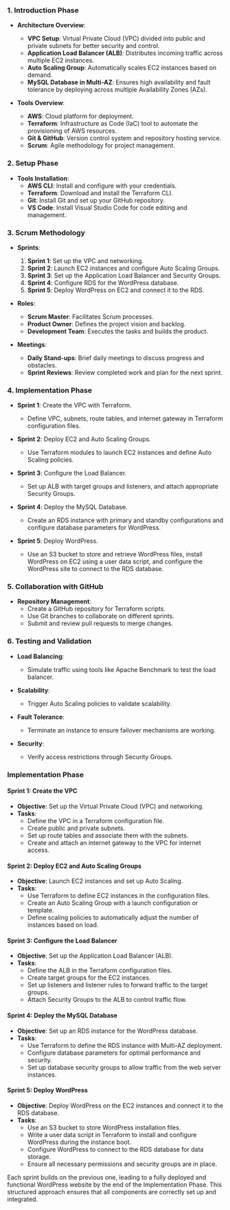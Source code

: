 ### 1. Introduction Phase
- **Architecture Overview**:
  - **VPC Setup**: Virtual Private Cloud (VPC) divided into public and private subnets for better security and control.
  - **Application Load Balancer (ALB)**: Distributes incoming traffic across multiple EC2 instances.
  - **Auto Scaling Group**: Automatically scales EC2 instances based on demand.
  - **MySQL Database in Multi-AZ**: Ensures high availability and fault tolerance by deploying across multiple Availability Zones (AZs).

- **Tools Overview**:
  - **AWS**: Cloud platform for deployment.
  - **Terraform**: Infrastructure as Code (IaC) tool to automate the provisioning of AWS resources.
  - **Git & GitHub**: Version control system and repository hosting service.
  - **Scrum**: Agile methodology for project management.

### 2. Setup Phase
- **Tools Installation**:
  - **AWS CLI**: Install and configure with your credentials.
  - **Terraform**: Download and install the Terraform CLI.
  - **Git**: Install Git and set up your GitHub repository.
  - **VS Code**: Install Visual Studio Code for code editing and management.

### 3. Scrum Methodology
- **Sprints**:
  1. **Sprint 1**: Set up the VPC and networking.
  2. **Sprint 2**: Launch EC2 instances and configure Auto Scaling Groups.
  3. **Sprint 3**: Set up the Application Load Balancer and Security Groups.
  4. **Sprint 4**: Configure RDS for the WordPress database.
  5. **Sprint 5**: Deploy WordPress on EC2 and connect it to the RDS.

- **Roles**:
  - **Scrum Master**: Facilitates Scrum processes.
  - **Product Owner**: Defines the project vision and backlog.
  - **Development Team**: Executes the tasks and builds the product.

- **Meetings**:
  - **Daily Stand-ups**: Brief daily meetings to discuss progress and obstacles.
  - **Sprint Reviews**: Review completed work and plan for the next sprint.

### 4. Implementation Phase
- **Sprint 1**: Create the VPC with Terraform.
  - Define VPC, subnets, route tables, and internet gateway in Terraform configuration files.

- **Sprint 2**: Deploy EC2 and Auto Scaling Groups.
  - Use Terraform modules to launch EC2 instances and define Auto Scaling policies.

- **Sprint 3**: Configure the Load Balancer.
  - Set up ALB with target groups and listeners, and attach appropriate Security Groups.

- **Sprint 4**: Deploy the MySQL Database.
  - Create an RDS instance with primary and standby configurations and configure database parameters for WordPress.

- **Sprint 5**: Deploy WordPress.
  - Use an S3 bucket to store and retrieve WordPress files, install WordPress on EC2 using a user data script, and configure the WordPress site to connect to the RDS database.

### 5. Collaboration with GitHub
- **Repository Management**:
  - Create a GitHub repository for Terraform scripts.
  - Use Git branches to collaborate on different sprints.
  - Submit and review pull requests to merge changes.

### 6. Testing and Validation
- **Load Balancing**:
  - Simulate traffic using tools like Apache Benchmark to test the load balancer.
  
- **Scalability**:
  - Trigger Auto Scaling policies to validate scalability.

- **Fault Tolerance**:
  - Terminate an instance to ensure failover mechanisms are working.

- **Security**:
  - Verify access restrictions through Security Groups.



### Implementation Phase

#### Sprint 1: Create the VPC
- **Objective**: Set up the Virtual Private Cloud (VPC) and networking.
- **Tasks**:
  - Define the VPC in a Terraform configuration file.
  - Create public and private subnets.
  - Set up route tables and associate them with the subnets.
  - Create and attach an internet gateway to the VPC for internet access.

#### Sprint 2: Deploy EC2 and Auto Scaling Groups
- **Objective**: Launch EC2 instances and set up Auto Scaling.
- **Tasks**:
  - Use Terraform to define EC2 instances in the configuration files.
  - Create an Auto Scaling Group with a launch configuration or template.
  - Define scaling policies to automatically adjust the number of instances based on load.

#### Sprint 3: Configure the Load Balancer
- **Objective**: Set up the Application Load Balancer (ALB).
- **Tasks**:
  - Define the ALB in the Terraform configuration files.
  - Create target groups for the EC2 instances.
  - Set up listeners and listener rules to forward traffic to the target groups.
  - Attach Security Groups to the ALB to control traffic flow.

#### Sprint 4: Deploy the MySQL Database
- **Objective**: Set up an RDS instance for the WordPress database.
- **Tasks**:
  - Use Terraform to define the RDS instance with Multi-AZ deployment.
  - Configure database parameters for optimal performance and security.
  - Set up database security groups to allow traffic from the web server instances.

#### Sprint 5: Deploy WordPress
- **Objective**: Deploy WordPress on the EC2 instances and connect it to the RDS database.
- **Tasks**:
  - Use an S3 bucket to store WordPress installation files.
  - Write a user data script in Terraform to install and configure WordPress during the instance boot.
  - Configure WordPress to connect to the RDS database for data storage.
  - Ensure all necessary permissions and security groups are in place.

Each sprint builds on the previous one, leading to a fully deployed and functional WordPress website by the end of the Implementation Phase. This structured approach ensures that all components are correctly set up and integrated.
